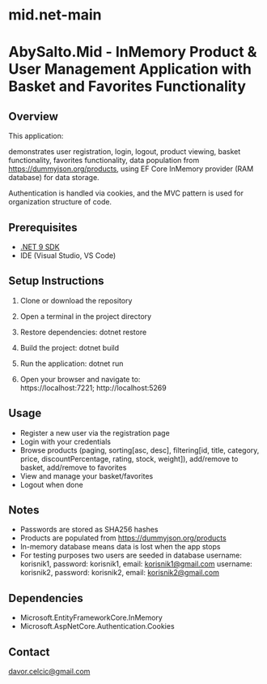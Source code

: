 # mid.net-main
 
# AbySalto.Mid - InMemory Product & User Management Application with Basket and Favorites Functionality

## Overview
This application:

demonstrates 
	user 
		registration, 
		login, 
		logout,
	product 
		viewing, 
		basket functionality, 
		favorites functionality,
		data population from https://dummyjson.org/products, 
using 
	EF Core InMemory provider (RAM database) for data storage.

Authentication is handled via cookies, and the MVC pattern is used for organization structure of code.

## Prerequisites
- [.NET 9 SDK](https://dotnet.microsoft.com/download/dotnet/9.0)
- IDE (Visual Studio, VS Code)

## Setup Instructions

1. Clone or download the repository
2. Open a terminal in the project directory
3. Restore dependencies:
	dotnet restore
4. Build the project:
	dotnet build
5. Run the application:
	dotnet run

6. Open your browser and navigate to:	
	https://localhost:7221; http://localhost:5269


## Usage
- Register a new user via the registration page
- Login with your credentials
- Browse products (paging, sorting[asc, desc], filtering[id, title, category, price, discountPercentage, rating, stock, weight]), add/remove to basket, add/remove to favorites
- View and manage your basket/favorites
- Logout when done

## Notes
- Passwords are stored as SHA256 hashes
- Products are populated from https://dummyjson.org/products 
- In-memory database means data is lost when the app stops
- For testing purposes two users are seeded in database 
		username: korisnik1, password: korisnik1, email: korisnik1@gmail.com
		username: korisnik2, password: korisnik2, email: korisnik2@gmail.com

## Dependencies
- Microsoft.EntityFrameworkCore.InMemory
- Microsoft.AspNetCore.Authentication.Cookies

## Contact
davor.celcic@gmail.com
